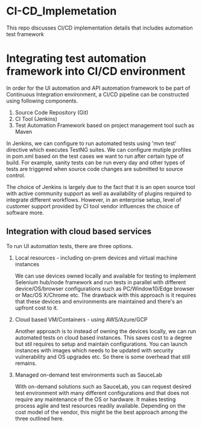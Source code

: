 # CI-CD_Implemetation
This repo discusses CI/CD implementation details that includes automation test framework
# Integrating test automation framework into CI/CD environment

In order for the UI automation and API automation framework to be part of Continuous Integration environment, 
a CI/CD pipeline can be constructed using following components.

1. Source Code Repository (Git)
2. CI Tool (Jenkins)
3. Test Automation Framework based on project management tool such as Maven

In Jenkins, we can configure to run automated tests using 'mvn test' directive which executes TestNG suites.
We can configure mutiple profiles in pom.xml based on the test cases we want to run after certain type of build.
For example, sanity tests can be run every day and other types of tests are triggered when source code changes are
submitted to source control.

The choice of Jenkins is largely due to the fact that it is an open source tool with active community support as well as 
availability of plugins required to integrate different workflows. However, in an enterprise setup, level of customer support 
provided by CI tool vendor influences the choice of software more.

## Integration with cloud based services

To run UI automation tests, there are three options.

1. Local resources - including on-prem devices and virtual machine instances

    We can use devices owned locally and available for testing to implement Selenium hub/node framework and 
   run tests in parallel with different device/OS/browser configurations such as PC/Window10/Edge browser or 
   Mac/OS X/Chrome etc. The drawback with this approach is it requires that these devices and environments 
   are maintained and there's an upfront cost to it.
   
2. Cloud based VM/Containers - using AWS/Azure/GCP

    Another approach is to instead of owning the devices locally, we can run automated tests on cloud based
    instances. This saves cost to a degree but stil requires to setup and maintain configurations. You can 
    launch instances with images which needs to be updated with security vulnerability and OS upgrades etc.
    So there is some overhead that still remains.
    
3. Managed on-demand test environments such as SauceLab

    With on-demand solutions such as SauceLab, you can request desired test environment with many different 
    configurations and that does not require any maintenance of the OS or hardware. It makes testing process 
    agile and test resources readily available. Depending on the cost model of the vendor, this might be the 
    best approach among the three outlined here.
